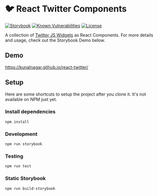 # 🐦 React Twitter Components

[![Storybook](https://cdn.jsdelivr.net/gh/storybooks/brand@master/badge/badge-storybook.svg)](https://kunalnagar.github.io/react-twitter/) [![Known Vulnerabilities](https://snyk.io/test/github/kunalnagar/react-twitter/badge.svg?targetFile=package.json)](https://snyk.io/test/github/kunalnagar/react-twitter?targetFile=package.json) [![License](https://img.shields.io/badge/license-MIT-brightgreen.svg)](https://raw.githubusercontent.com/kunalnagar/react-twitter/master/LICENSE)

A collection of [Twitter JS Widgets](https://developer.twitter.com/en/docs/twitter-for-websites/overview) as React Components. For more details and usage, check out the Storybook Demo below.

## Demo

https://kunalnagar.github.io/react-twitter/

## Setup

Here are some shortcuts to setup the project after you clone it. It's not available on NPM just yet.

### Install dependencies

```
npm install
```

### Development

```
npm run storybook
```

### Testing

```
npm run test
```

### Static Storybook

```
npm run build-storybook
```

